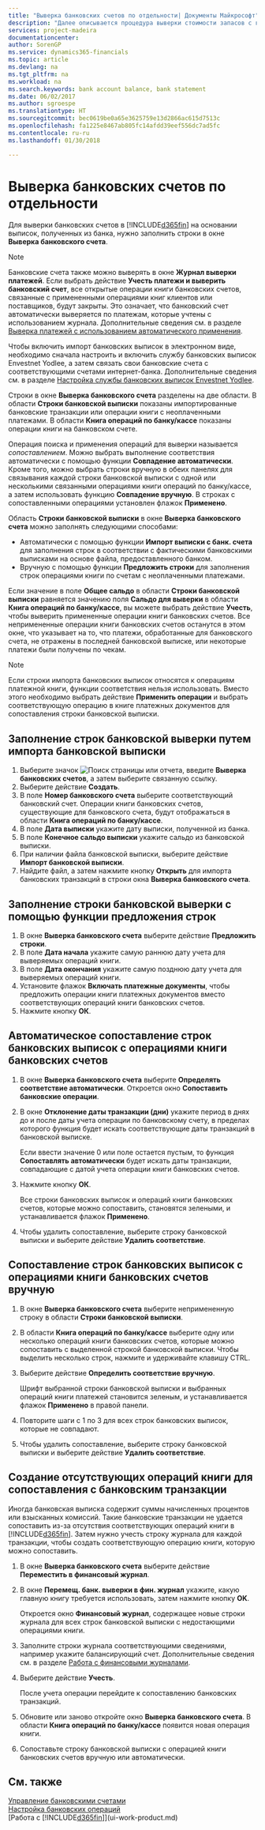 ```yaml
---
title: "Выверка банковских счетов по отдельности| Документы Майкрософт"
description: "Далее описывается процедура выверки стоимости запасов с главной книгой."
services: project-madeira
documentationcenter: 
author: SorenGP
ms.service: dynamics365-financials
ms.topic: article
ms.devlang: na
ms.tgt_pltfrm: na
ms.workload: na
ms.search.keywords: bank account balance, bank statement
ms.date: 06/02/2017
ms.author: sgroespe
ms.translationtype: HT
ms.sourcegitcommit: bec0619be0a65e3625759e13d2866ac615d7513c
ms.openlocfilehash: fa1225e8467ab805fc14afdd39eef556dc7ad5fc
ms.contentlocale: ru-ru
ms.lasthandoff: 01/30/2018

---
```

# <a name="reconcile-bank-accounts-separately"></a>Выверка банковских счетов по отдельности
Для выверки банковских счетов в [!INCLUDE[d365fin](includes/d365fin_md.md)] на основании выписок, полученных из банка, нужно заполнить строки в окне **Выверка банковского счета**.

> [!NOTE]  
>   Банковские счета также можно выверять в окне **Журнал выверки платежей**. Если выбрать действие **Учесть платежи и выверить банковский счет**, все открытые операции книги банковских счетов, связанные с примененными операциями книг клиентов или поставщиков, будут закрыты. Это означает, что банковский счет автоматически выверяется по платежам, которые учтены с использованием журнала. Дополнительные сведения см. в разделе [Выверка платежей с использованием автоматического применения](receivables-how-reconcile-payments-auto-application.md).

Чтобы включить импорт банковских выписок в электронном виде, необходимо сначала настроить и включить службу банковских выписок Envestnet Yodlee, а затем связать свои банковские счета с соответствующими счетами интернет-банка. Дополнительные сведения см. в разделе [Настройка службы банковских выписок Envestnet Yodlee](bank-how-setup-bank-statement-service.md).

Строки в окне **Выверка банковского счета** разделены на две области. В области **Строки банковской выписки** показаны импортированные банковские транзакции или операции книги с неоплаченными платежами. В области **Книга операций по банку/кассе** показаны операции книги на банковском счете.

Операция поиска и применения операций для выверки называется *сопоставлением*. Можно выбрать выполнение соответствия автоматически с помощью функции **Совпадение автоматически**. Кроме того, можно выбрать строки вручную в обеих панелях для связывания каждой строки банковской выписки с одной или несколькими связанными операциями книги операций по банку/кассе, а затем использовать функцию **Совпадение вручную**. В строках с сопоставленными операциями установлен флажок **Применено**.

Область **Строки банковской выписки** в окне **Выверка банковского счета** можно заполнять следующими способами:

* Автоматически с помощью функции **Импорт выписки с банк. счета** для заполнения строк в соответствии с фактическими банковскими выписками на основе файла, предоставленного банком.
* Вручную с помощью функции **Предложить строки** для заполнения строк операциями книги по счетам с неоплаченными платежами.

Если значение в поле **Общее сальдо** в области **Строки банковской выписки** равняется значению поля **Сальдо для выверки** в области **Книга операций по банку/кассе**, вы можете выбрать действие **Учесть**, чтобы выверить примененные операции книги банковских счетов. Все непримененные операции книги банковских счетов останутся в этом окне, что указывает на то, что платежи, обработанные для банковского счета, не отражены в последней банковской выписке, или некоторые платежи были получены по чекам.

> [!NOTE]  
>   Если строки импорта банковских выписок относятся к операциям платежной книги, функции соответствия нельзя использовать. Вместо этого необходимо выбрать действие **Применить операции** и выбрать соответствующую операцию в книге платежных документов для сопоставления строки банковской выписки.

## <a name="to-fill-bank-reconciliation-lines-by-importing-a-bank-statement"></a>Заполнение строк банковской выверки путем импорта банковской выписки
1. Выберите значок ![Поиск страницы или отчета](media/ui-search/search_small.png "Значок поиска страницы или отчета"), введите **Выверка банковских счетов**, а затем выберите связанную ссылку.
2. Выберите действие **Создать**.
3. В поле **Номер банковского счета** выберите соответствующий банковский счет. Операции книги банковских счетов, существующие для банковского счета, будут отображаться в области **Книга операций по банку/кассе**.
4. В поле **Дата выписки** укажите дату выписки, полученной из банка.
5. В поле **Конечное сальдо выписки** укажите сальдо из банковской выписки.
6. При наличии файла банковской выписки, выберите действие **Импорт банковской выписки**.
7. Найдите файл, а затем нажмите кнопку **Открыть** для импорта банковских транзакций в строки окна **Выверка банковского счета**.

## <a name="to-fill-bank-reconciliation-lines-with-the-suggest-lines-function"></a>Заполнение строки банковской выверки с помощью функции предложения строк
1. В окне **Выверка банковского счета** выберите действие **Предложить строки**.
2. В поле **Дата начала** укажите самую раннюю дату учета для выверяемых операций книги.
3. В поле **Дата окончания** укажите самую позднюю дату учета для выверяемых операций книги.
4. Установите флажок **Включать платежные документы**, чтобы предложить операции книги платежных документов вместо соответствующих операций книги банковских счетов.
5. Нажмите кнопку **ОК**.

## <a name="to-match-bank-statement-lines-with-bank-account-ledger-entries-automatically"></a>Автоматическое сопоставление строк банковских выписок с операциями книги банковских счетов
1. В окне **Выверка банковского счета** выберите **Определять соответствие автоматически**. Откроется окно **Сопоставить банковские операции**.
2. В окне **Отклонение даты транзакции (дни)** укажите период в днях до и после даты учета операции по банковскому счету, в пределах которого функция будет искать соответствующие даты транзакций в банковской выписке.

    Если ввести значение 0 или поле остается пустым, то функция **Сопоставлять автоматически** будет искать даты транзакции, совпадающие с датой учета операции книги банковских счетов.
3. Нажмите кнопку **ОК**.

    Все строки банковских выписок и операций книги банковских счетов, которые можно сопоставить, становятся зелеными, и устанавливается флажок **Применено**.
4. Чтобы удалить сопоставление, выберите строку банковской выписки и выберите действие **Удалить соответствие**.

## <a name="to-match-bank-statement-lines-with-bank-account-ledger-entries-manually"></a>Сопоставление строк банковских выписок с операциями книги банковских счетов вручную
1. В окне **Выверка банковского счета** выберите непримененную строку в области **Строки банковской выписки**.
2. В области **Книга операций по банку/кассе** выберите одну или несколько операций книги банковских счетов, которые можно сопоставить с выделенной строкой банковской выписки. Чтобы выделить несколько строк, нажмите и удерживайте клавишу CTRL.
3. Выберите действие **Определить соответствие вручную**.

    Шрифт выбранной строки банковской выписки и выбранных операций книги платежей становится зеленым, и устанавливается флажок **Применено** в правой панели.
4. Повторите шаги с 1 по 3 для всех строк банковских выписок, которые не совпадают.
5. Чтобы удалить сопоставление, выберите строку банковской выписки и выберите действие **Удалить соответствие**.

## <a name="to-create-missing-ledger-entries-to-match-bank-transactions-with"></a>Создание отсутствующих операций книги для сопоставления с банковским транзакции
Иногда банковская выписка содержит суммы начисленных процентов или взысканных комиссий. Такие банковские транзакции не удается сопоставить из-за отсутствия соответствующих операций книги в [!INCLUDE[d365fin](includes/d365fin_md.md)]. Затем нужно учесть строку журнала для каждой транзакции, чтобы создать соответствующую операцию книги, которую можно сопоставить.

1. В окне **Выверка банковского счета** выберите действие **Переместить в финансовый журнал**.  
2. В окне **Перемещ. банк. выверки в фин. журнал** укажите, какую главную книгу требуется использовать, затем нажмите кнопку **OK**.

    Откроется окно **Финансовый журнал**, содержащее новые строки журнала для всех строк банковской выписки с недостающими операциями книги.
3. Заполните строки журнала соответствующими сведениями, например укажите балансирующий счет. Дополнительные сведения см. в разделе [Работа с финансовыми журналами](ui-work-general-journals.md).  
4. Выберите действие **Учесть**.

    После учета операции перейдите к сопоставлению банковских транзакций.
5. Обновите или заново откройте окно **Выверка банковского счета**. В области **Книга операций по банку/кассе** появится новая операция книги.
6. Сопоставьте строку банковской выписки с операцией книги банковских счетов вручную или автоматически.

## <a name="see-also"></a>См. также
[Управление банковскими счетами](bank-manage-bank-accounts.md)  
[Настройка банковских операций](bank-setup-banking.md)  
[Работа с [!INCLUDE[d365fin](includes/d365fin_md.md)]](ui-work-product.md)

